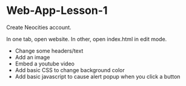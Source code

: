 # Web-App-Lesson-1

Create Neocities account.

In one tab, open website. In other, open index.html in edit mode.

- Change some headers/text
- Add an image
- Embed a youtube video
- Add basic CSS to change background color
- Add basic javascript to cause alert popup when you click a button
